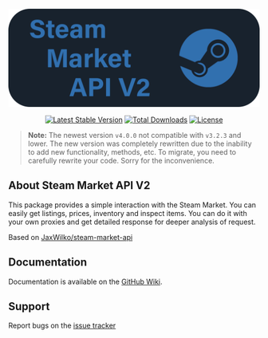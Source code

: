 <p align="center"><a href="https://github.com/Allyans3/steam-market-api-v2" target="_blank"><img src="https://raw.githubusercontent.com/Allyans3/steam-market-api-v2/ver4/images/steam-market-api-logo.png" width="600" alt="Steam-market-api-v2"></a></p>

<p align="center">
<a href="https://packagist.org/packages/Allyans3/steam-market-api-v2"><img src="https://img.shields.io/packagist/v/Allyans3/steam-market-api-v2?style=flat-square" alt="Latest Stable Version"></a>
<a href="https://packagist.org/packages/Allyans3/steam-market-api-v2"><img src="https://img.shields.io/packagist/dt/Allyans3/steam-market-api-v2?style=flat-square" alt="Total Downloads"></a>
<a href="https://github.com/Allyans3/steam-market-api-v2"><img src="https://img.shields.io/packagist/l/Allyans3/steam-market-api-v2?style=flat-square" alt="License"></a>
</p>

> **Note:** The newest version `v4.0.0` not compatible with `v3.2.3` and lower. The new version was completely rewritten due to the inability to add new functionality, methods, etc. To migrate, you need to carefully rewrite your code. Sorry for the inconvenience.  

## About Steam Market API V2

This package provides a simple interaction with the Steam Market. You can easily get listings, prices, inventory and inspect items. You can do it with your own proxies and get detailed response for deeper analysis of request. 

Based on [JaxWilko/steam-market-api](https://github.com/JaxWilko/steam-market-api)

## Documentation

Documentation is available on the [GitHub Wiki](https://github.com/Allyans3/steam-market-api-v2/wiki/Old-Documentation).

## Support

Report bugs on the [issue tracker](https://github.com/Allyans3/steam-market-api-v2/issues)